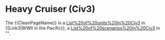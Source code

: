 # Heavy Cruiser (Civ3)

The {{CleanPageName}} is a [List%20of%20units%20in%20Civ3](unit) in {{Link3|WWII in the Pacific}}, a [List%20of%20scenarios%20in%20Civ3](scenario) in "".